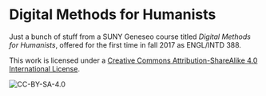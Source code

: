 # Digital Methods for Humanists
Just a bunch of stuff from a SUNY Geneseo course titled *Digital Methods for Humanists*, offered for the first time in fall 2017 as ENGL/INTD 388.

This work is licensed under a [Creative Commons Attribution-ShareAlike 4.0 International License](http://creativecommons.org/licenses/by-sa/4.0/).

![CC-BY-SA-4.0](https://i.creativecommons.org/l/by-sa/4.0/88x31.png)
